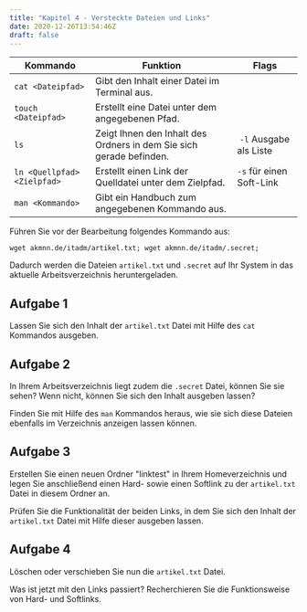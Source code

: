 ```yaml
---
title: "Kapitel 4 - Versteckte Dateien und Links"
date: 2020-12-26T13:54:46Z
draft: false
---
```


| Kommando      | Funktion      | Flags |
| ------------- | ------------- | ----- |
| `cat <Dateipfad>` | Gibt den Inhalt einer Datei im Terminal aus. | |
| `touch <Dateipfad>` | Erstellt eine Datei unter dem angegebenen Pfad. | |
| `ls` | Zeigt Ihnen den Inhalt des Ordners in dem Sie sich gerade befinden. | `-l` Ausgabe als Liste |
| `ln <Quellpfad> <Zielpfad>` | Erstellt einen Link der Quelldatei unter dem Zielpfad. | `-s` für einen Soft-Link |
| `man <Kommando>` | Gibt ein Handbuch zum angegebenen Kommando aus. | |

Führen Sie vor der Bearbeitung folgendes Kommando aus:

`wget akmnn.de/itadm/artikel.txt; wget akmnn.de/itadm/.secret;`

Dadurch werden die Dateien `artikel.txt` und `.secret` auf Ihr System in das aktuelle Arbeitsverzeichnis heruntergeladen.

## Aufgabe 1
Lassen Sie sich den Inhalt der `artikel.txt` Datei mit Hilfe des `cat` Kommandos ausgeben. 

## Aufgabe 2
In Ihrem Arbeitsverzeichnis liegt zudem die `.secret` Datei, können Sie sie sehen? Wenn nicht, können Sie sich den Inhalt ausgeben lassen?

Finden Sie mit Hilfe des `man` Kommandos heraus, wie sie sich diese Dateien ebenfalls im Verzeichnis anzeigen lassen können.

## Aufgabe 3
Erstellen Sie einen neuen Ordner "linktest" in Ihrem Homeverzeichnis und legen Sie anschließend einen Hard- sowie einen Softlink zu der `artikel.txt` Datei in diesem Ordner an.

Prüfen Sie die Funktionalität der beiden Links, in dem Sie sich den Inhalt der `artikel.txt` Datei mit Hilfe dieser ausgeben lassen.

## Aufgabe 4
Löschen oder verschieben Sie nun die `artikel.txt` Datei.

Was ist jetzt mit den Links passiert? Recherchieren Sie die Funktionsweise von Hard- und Softlinks.